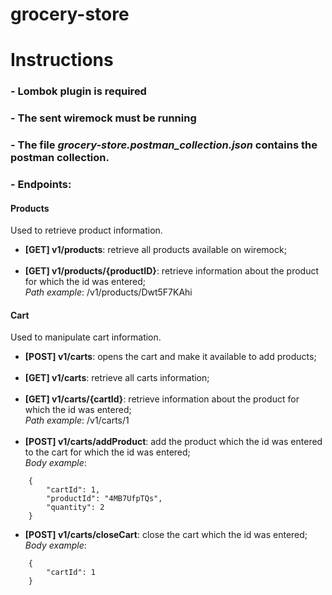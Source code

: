 # grocery-store

# Instructions

### - Lombok plugin is required

### - The sent wiremock must be running

### - The file *grocery-store.postman_collection.json* contains the postman collection.

### - Endpoints:

#### Products
Used to retrieve product information.

* **[GET] v1/products**: retrieve all products available on wiremock; <br/><br/>
* **[GET] v1/products/{productID}**: retrieve information about the product for which the id was entered; <br/>
*Path example*: /v1/products/Dwt5F7KAhi

#### Cart
Used to manipulate cart information.

* **[POST] v1/carts**: opens the cart and make it available to add products; <br/><br/>
* **[GET] v1/carts**: retrieve all carts information; <br/><br/>
* **[GET] v1/carts/{cartId}**: retrieve information about the product for which the id was entered; <br/>
*Path example*: /v1/carts/1
<br/><br/>
* **[POST] v1/carts/addProduct**: add the product which the id was entered to the cart for which the id was entered; <br/>
*Body example*: 
```
    {
        "cartId": 1,
        "productId": "4MB7UfpTQs",
        "quantity": 2
    }
```
* **[POST] v1/carts/closeCart**: close the cart which the id was entered; <br/>
*Body example*:
```
    {
        "cartId": 1
    }
```

